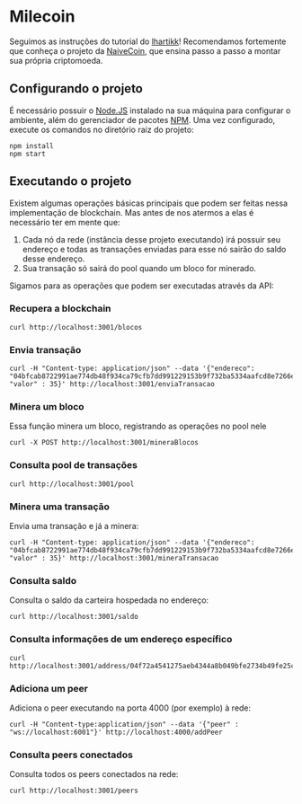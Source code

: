 # Milecoin

Seguimos as instruções do tutorial do [lhartikk](https://lhartikk.github.io/)! Recomendamos fortemente que conheça o projeto da [NaiveCoin](https://github.com/lhartikk/naivecoin), que ensina passo a passo a montar sua própria criptomoeda.


## Configurando o projeto

É necessário possuir o [Node.JS](https://nodejs.org/en/download/) instalado na sua máquina para configurar o ambiente, além do gerenciador de pacotes [NPM](https://www.npmjs.com/). 
Uma vez configurado, execute os comandos no diretório raiz do projeto:
```
npm install
npm start
```

## Executando o projeto

Existem algumas operações básicas principais que podem ser feitas nessa implementação de blockchain. Mas antes de nos atermos a elas é necessário ter em mente que:

1. Cada nó da rede (instância desse projeto executando) irá possuir seu endereço e todas as transações enviadas para esse nó sairão do saldo desse endereço.
2. Sua transação só sairá do pool quando um bloco for minerado.

Sigamos para as operações que podem ser executadas através da API:

### Recupera a blockchain
```
curl http://localhost:3001/blocos
```

### Envia transação
```
curl -H "Content-type: application/json" --data '{"endereco": "04bfcab8722991ae774db48f934ca79cfb7dd991229153b9f732ba5334aafcd8e7266e47076996b55a14bf9913ee3145ce0cfc1372ada8ada74bd287450313534b", "valor" : 35}' http://localhost:3001/enviaTransacao
```

### Minera um bloco
Essa função minera um bloco, registrando as operações no pool nele
```
curl -X POST http://localhost:3001/mineraBlocos
```

### Consulta pool de transações
```
curl http://localhost:3001/pool
```

### Minera uma transação
Envia uma transação e já a minera:
```
curl -H "Content-type: application/json" --data '{"endereco": "04bfcab8722991ae774db48f934ca79cfb7dd991229153b9f732ba5334aafcd8e7266e47076996b55a14bf9913ee3145ce0cfc1372ada8ada74bd287450313534b", "valor" : 35}' http://localhost:3001/mineraTransacao
```

### Consulta saldo
Consulta o saldo da carteira hospedada no endereço:
```
curl http://localhost:3001/saldo
```

### Consulta informações de um endereço específico
```
curl http://localhost:3001/address/04f72a4541275aeb4344a8b049bfe2734b49fe25c08d56918f033507b96a61f9e3c330c4fcd46d0854a712dc878b9c280abe90c788c47497e06df78b25bf60ae64
```

### Adiciona um peer
Adiciona o peer executando na porta 4000 (por exemplo) à rede:
```
curl -H "Content-type:application/json" --data '{"peer" : "ws://localhost:6001"}' http://localhost:4000/addPeer
```

### Consulta peers conectados
Consulta todos os peers conectados na rede:
```
curl http://localhost:3001/peers
```
